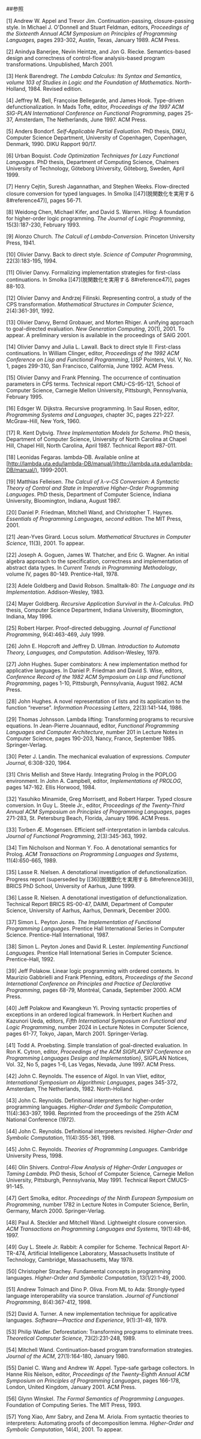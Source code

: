 ##<a name="section8">参照</a>

<a name="reference1">[1]</a> Andrew W. Appel and Trevor Jim. Continuation-passing, closure-passing style. In Michael J. O'Donnell and Stuart Feldman, editors, *Proceedings of the Sixteenth Annual ACM Symposium on Principles of Programming Languages,* pages 293-302, Austin, Texas, January 1989. ACM Press.

<a name="reference2">[2]</a> Anindya Banerjee, Nevin Heintze, and Jon G. Riecke. Semantics-based design and correctness of control-flow analysis-based program transformations. Unpublished, March 2001.

<a name="reference3">[3]</a> Henk Barendregt. *The Lambda Calculus: Its Syntax and Semantics, volume 103 of Studies in Logic and the Foundation of Mathematics*. North-Holland, 1984. Revised edition.

<a name="reference4">[4]</a> Jeffrey M. Bell, Françoise Bellegarde, and James Hook. Type-driven defunctionalization. In Mads Tofte, editor, *Proceedings of the 1997 ACM SIG-PLAN International Conference on Functional Programming*, pages 25-37, Amsterdam, The Netherlands, June 1997. ACM Press.

<a name="reference5">[5]</a> Anders Bondorf. *Self-Applicable Partial Evaluation*. PhD thesis, DIKU, Computer Science Department, University of Copenhagen, Copenhagen, Denmark, 1990. DIKU Rapport 90/17.

<a name="reference6">[6]</a> Urban Boquist. *Code Optimization Techniques for Lazy Functional Languages*. PhD thesis, Department of Computing Science, Chalmers University of Technology, Göteborg University, Göteborg, Sweden, April 1999.

<a name="reference7">[7]</a> Henry Cejtin, Suresh Jagannathan, and Stephen Weeks. Flow-directed closure conversion for typed languages. In Smolka [[47](脱関数化を実用する 8#reference47)], pages 56-71.

<a name="reference8">[8]</a> Weidong Chen, Michael Kifer, and David S. Warren. Hilog: A foundation for higher-order logic programming. *The Journal of Logic Programming*, 15(3):187-230, February 1993.

<a name="reference9">[9]</a> Alonzo Church. *The Calculi of Lambda-Conversion*. Princeton University Press, 1941.

<a name="reference10">[10]</a> Olivier Danvy. Back to direct style. *Science of Computer Programming*, 22(3):183-195, 1994.

<a name="reference11">[11]</a> Olivier Danvy. Formalizing implementation strategies for first-class continuations. In Smolka [[47](脱関数化を実用する 8#reference47)], pages 88-103.

<a name="reference12">[12]</a> Olivier Danvy and Andrzej Filinski. Representing control, a study of the CPS transformation. *Mathematical Structures in Computer Science*, 2(4):361-391, 1992.

<a name="reference13">[13]</a> Olivier Danvy, Bernd Grobauer, and Morten Rhiger. A unifying approach to goal-directed evaluation. *New Generation Computing*, 20(1), 2001. To appear. A preliminary version is available in the proceedings of SAIG 2001.

<a name="reference14">[14]</a> Olivier Danvy and Julia L. Lawall. Back to direct style II: First-class continuations. In William Clinger, editor, *Proceedings of the 1992 ACM Conference on Lisp and Functional Programming*, LISP Pointers, Vol. V, No. 1, pages 299-310, San Francisco, California, June 1992. ACM Press.

<a name="reference15">[15]</a> Olivier Danvy and Frank Pfenning. The occurrence of continuation parameters in CPS terms. Technical report CMU-CS-95-121, School of Computer Science, Carnegie Mellon University, Pittsburgh, Pennsylvania, February 1995.

<a name="reference16">[16]</a> Edsger W. Dijkstra. Recursive programming. In Saul Rosen, editor, *Programming Systems and Languages*, chapter 3C, pages 221-227. McGraw-Hill, New York, 1960.

<a name="reference17">[17]</a> R. Kent Dybvig. *Three Implementation Models for Scheme*. PhD thesis, Department of Computer Science, University of North Carolina at Chapel Hill, Chapel Hill, North Carolina, April 1987. Technical Report #87-011.

<a name="reference18">[18]</a> Leonidas Fegaras. lambda-DB. Available online at [http://lambda.uta.edu/lambda-DB/manual/](http://lambda.uta.edu/lambda-DB/manual/), 1999-2001.

<a name="reference19">[19]</a> Matthias Felleisen. *The Calculi of λ-v-CS Conversion: A Syntactic Theory of Control and State in Imperative Higher-Order Programming Languages*. PhD thesis, Department of Computer Science, Indiana University, Bloomington, Indiana, August 1987.

<a name="reference20">[20]</a> Daniel P. Friedman, Mitchell Wand, and Christopher T. Haynes. *Essentials of Programming Languages, second edition*. The MIT Press, 2001.

<a name="reference21">[21]</a> Jean-Yves Girard. Locus solum. *Mathematical Structures in Computer Science*, 11(3), 2001. To appear.

<a name="reference22">[22]</a> Joseph A. Goguen, James W. Thatcher, and Eric G. Wagner. An initial algebra approach to the specification, correctness and implementation of abstract data types. In *Current Trends in Programming Methodology*, volume IV, pages 80-149. Prentice-Hall, 1978.

<a name="reference23">[23]</a> Adele Goldberg and David Robson. Smalltalk-80: *The Language and its Implementation*. Addison-Wesley, 1983.

<a name="reference24">[24]</a> Mayer Goldberg. *Recursive Application Survival in the λ-Calculus*. PhD thesis, Computer Science Department, Indiana University, Bloomington, Indiana, May 1996.

<a name="reference25">[25]</a> Robert Harper. Proof-directed debugging. *Journal of Functional Programming*, 9(4):463-469, July 1999.

<a name="reference26">[26]</a> John E. Hopcroft and Jeffrey D. Ullman. *Introduction to Automata Theory, Languages, and Computation*. Addison-Wesley, 1979.

<a name="reference27">[27]</a> John Hughes. Super combinators: A new implementation method for applicative languages. In Daniel P. Friedman and David S. Wise, editors, *Conference Record of the 1982 ACM Symposium on Lisp and Functional Programming*, pages 1-10, Pittsburgh, Pennsylvania, August 1982. ACM Press.

<a name="reference28">[28]</a> John Hughes. A novel representation of lists and its application to the function “reverse”. *Information Processing Letters*, 22(3):141-144, 1986.

<a name="reference29">[29]</a> Thomas Johnsson. Lambda lifting: Transforming programs to recursive equations. In Jean-Pierre Jouannaud, editor, *Functional Programming Languages and Computer Architecture*, number 201 in Lecture Notes in Computer Science, pages 190-203, Nancy, France, September 1985. Springer-Verlag.

<a name="reference30">[30]</a> Peter J. Landin. The mechanical evaluation of expressions. *Computer Journal*, 6:308-320, 1964.

<a name="reference31">[31]</a> Chris Mellish and Steve Hardy. Integrating Prolog in the POPLOG environment. In John A. Campbell, editor, *Implementations of PROLOG*, pages 147-162. Ellis Horwood, 1984.

<a name="reference32">[32]</a> Yasuhiko Minamide, Greg Morrisett, and Robert Harper. Typed closure conversion. In Guy L. Steele Jr., editor, *Proceedings of the Twenty-Third Annual ACM Symposium on Principles of Programming Languages*, pages 271-283, St. Petersburg Beach, Florida, January 1996. ACM Press.

<a name="reference33">[33]</a> Torben Æ. Mogensen. Efficient self-interpretation in lambda calculus. *Journal of Functional Programming*, 2(3):345-363, 1992.

<a name="reference34">[34]</a> Tim Nicholson and Norman Y. Foo. A denotational semantics for Prolog. *ACM Transactions on Programming Languages and Systems*, 11(4):650-665, 1989.

<a name="reference35">[35]</a> Lasse R. Nielsen. A denotational investigation of defunctionalization. Progress report (superseded by [[36](脱関数化を実用する 8#reference36)]), BRICS PhD School, University of Aarhus, June 1999.

<a name="reference36">[36]</a> Lasse R. Nielsen. A denotational investigation of defunctionalization. Technical Report BRICS RS-00-47, DAIMI, Department of Computer Science, University of Aarhus, Aarhus, Denmark, December 2000.

<a name="reference37">[37]</a> Simon L. Peyton Jones. *The Implementation of Functional Programming Languages*. Prentice Hall International Series in Computer Science. Prentice-Hall International, 1987.

<a name="reference38">[38]</a> Simon L. Peyton Jones and David R. Lester. *Implementing Functional Languages*. Prentice Hall International Series in Computer Science. Prentice-Hall, 1992.

<a name="reference39">[39]</a> Jeff Polakow. Linear logic programming with ordered contexts. In Maurizio Gabbrielli and Frank Pfenning, editors, *Proceedings of the Second International Conference on Principles and Practice of Declarative Programming*, pages 68-79, Montréal, Canada, September 2000. ACM Press.

<a name="reference40">[40]</a> Jeff Polakow and Kwangkeun Yi. Proving syntactic properties of exceptions in an ordered logical framework. In Herbert Kuchen and Kazunori Ueda, editors, *Fifth International Symposium on Functional and Logic Programming*, number 2024 in Lecture Notes in Computer Science, pages 61-77, Tokyo, Japan, March 2001. Springer-Verlag.

<a name="reference41">[41]</a> Todd A. Proebsting. Simple translation of goal-directed evaluation. In Ron K. Cytron, editor, *Proceedings of the ACM SIGPLAN'97 Conference on Programming Languages Design and Implementation}*, SIGPLAN Notices, Vol. 32, No 5, pages 1-6, Las Vegas, Nevada, June 1997. ACM Press.

<a name="reference42">[42]</a> John C. Reynolds. The essence of Algol. In van Vliet, editor, *International Symposium on Algorithmic Languages*, pages 345-372, Amsterdam, The Netherlands, 1982. North-Holland.

<a name="reference43">[43]</a> John C. Reynolds. Definitional interpreters for higher-order programming languages. *Higher-Order and Symbolic Computation*, 11(4):363-397, 1998. Reprinted from the proceedings of the 25th ACM National Conference (1972).

<a name="reference44">[44]</a> John C. Reynolds. Definitional interpreters revisited. *Higher-Order and Symbolic Computation*, 11(4):355-361, 1998.

<a name="reference45">[45]</a> John C. Reynolds. *Theories of Programming Languages*. Cambridge University Press, 1998.

<a name="reference46">[46]</a> Olin Shivers. *Control-Flow Analysis of Higher-Order Languages or Taming Lambda*. PhD thesis, School of Computer Science, Carnegie Mellon University, Pittsburgh, Pennsylvania, May 1991. Technical Report CMUCS-91-145.

<a name="reference47">[47]</a> Gert Smolka, editor. *Proceedings of the Ninth European Symposium on Programming*, number 1782 in Lecture Notes in Computer Science, Berlin, Germany, March 2000. Springer-Verlag.

<a name="reference48">[48]</a> Paul A. Steckler and Mitchell Wand. Lightweight closure conversion. *ACM Transactions on Programming Languages and Systems*, 19(1):48-86, 1997.

<a name="reference49">[49]</a> Guy L. Steele Jr. Rabbit: A compiler for Scheme. Technical Report AI-TR-474, Artificial Intelligence Laboratory, Massachusetts Institute of Technology, Cambridge, Massachusetts, May 1978.

<a name="reference50">[50]</a> Christopher Strachey. Fundamental concepts in programming languages. *Higher-Order and Symbolic Computation*, 13(1/2):1-49, 2000.

<a name="reference51">[51]</a> Andrew Tolmach and Dino P. Oliva. From ML to Ada: Strongly-typed language interoperability via source translation. *Journal of Functional Programming*, 8(4):367-412, 1998.

<a name="reference52">[52]</a> David A. Turner. A new implementation technique for applicative languages. *Software―Practice and Experience*, 9(1):31-49, 1979.

<a name="reference53">[53]</a> Philip Wadler. Deforestation: Transforming programs to eliminate trees. *Theoretical Computer Science*, 73(2):231-248, 1989.

<a name="reference54">[54]</a> Mitchell Wand. Continuation-based program transformation strategies. *Journal of the ACM*, 27(1):164-180, January 1980.

<a name="reference55">[55]</a> Daniel C. Wang and Andrew W. Appel. Type-safe garbage collectors. In Hanne Riis Nielson, editor, *Proceedings of the Twenty-Eighth Annual ACM Symposium on Principles of Programming Languages*, pages 166-178, London, United Kingdom, January 2001. ACM Press.

<a name="reference56">[56]</a> Glynn Winskel. *The Formal Semantics of Programming Languages*. Foundation of Computing Series. The MIT Press, 1993.

<a name="reference57">[57]</a> Yong Xiao, Amr Sabry, and Zena M. Ariola. From syntactic theories to interpreters: Automating proofs of decomposition lemma. *Higher-Order and Symbolic Computation*, 14(4), 2001. To appear.
